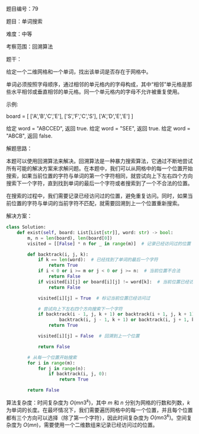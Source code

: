 题目编号：79

题目：单词搜索

难度：中等

考察范围：回溯算法

题干：

给定一个二维网格和一个单词，找出该单词是否存在于网格中。

单词必须按照字母顺序，通过相邻的单元格内的字母构成，其中“相邻”单元格是那些水平相邻或垂直相邻的单元格。同一个单元格内的字母不允许被重复使用。

示例:

board =
[
  ['A','B','C','E'],
  ['S','F','C','S'],
  ['A','D','E','E']
]

给定 word = "ABCCED", 返回 true.
给定 word = "SEE", 返回 true.
给定 word = "ABCB", 返回 false.

解题思路：

本题可以使用回溯算法来解决。回溯算法是一种暴力搜索算法，它通过不断地尝试所有可能的解决方案来求解问题。在本题中，我们可以从网格中的每一个位置开始搜索，如果当前位置的字符与单词的第一个字符相同，就尝试向上下左右四个方向搜索下一个字符，直到找到单词的最后一个字符或者搜索到了一个不合法的位置。

在搜索的过程中，我们需要记录已经访问过的位置，避免重复访问。同时，如果当前位置的字符与单词的当前字符不匹配，就需要回溯到上一个位置重新搜索。

解决方案：

```python
class Solution:
    def exist(self, board: List[List[str]], word: str) -> bool:
        m, n = len(board), len(board[0])
        visited = [[False] * n for _ in range(m)]  # 记录已经访问过的位置

        def backtrack(i, j, k):
            if k == len(word):  # 已经找到了单词的最后一个字符
                return True
            if i < 0 or i >= m or j < 0 or j >= n:  # 当前位置不合法
                return False
            if visited[i][j] or board[i][j] != word[k]:  # 当前位置已经访问过或者当前字符不匹配
                return False

            visited[i][j] = True  # 标记当前位置已经访问过

            # 尝试向上下左右四个方向搜索下一个字符
            if backtrack(i - 1, j, k + 1) or backtrack(i + 1, j, k + 1) or \
                    backtrack(i, j - 1, k + 1) or backtrack(i, j + 1, k + 1):
                return True

            visited[i][j] = False  # 回溯到上一个位置

            return False

        # 从每一个位置开始搜索
        for i in range(m):
            for j in range(n):
                if backtrack(i, j, 0):
                    return True

        return False
```

算法复杂度：时间复杂度为 $O(mn3^k)$，其中 $m$ 和 $n$ 分别为网格的行数和列数，$k$ 为单词的长度。在最坏情况下，我们需要遍历网格中的每一个位置，并且每个位置都有三个方向可以选择（除了第一个字符），因此时间复杂度为 $O(mn3^k)$。空间复杂度为 $O(mn)$，需要使用一个二维数组来记录已经访问过的位置。